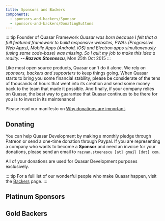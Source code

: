 ```yaml
---
title: Sponsors and Backers
components:
  - sponsors-and-backers/Sponsor
  - sponsors-and-backers/DonatingButtons
---
```


::: tip Founder of Quasar Framework
*Quasar was born because I felt that a full featured framework to build responsive websites, PWAs (Progressive Web Apps), Mobile Apps (Android, iOS) and Electron apps simultaneously (using same code-base) was missing. So I quit my job to make this idea a reality. **-- Razvan Stoenescu***, Mon 25th Oct 2015
:::

Like most open source products, Quasar can't do it alone. We rely on *sponsors, backers and supporters* to keep things going. When Quasar starts to bring you some financial stability, please be considerate of the tens of thousands of hours that went into its creation and send some money back to the team that made it possible. And finally, if your company relies on Quasar, the best way to guarantee that Quasar continues to be there for you is to invest in its maintenance!

Please read our manifesto on [Why donations are important](/why-donate).

## Donating
You can help Quasar Development by making a monthly pledge through Patreon or send a one-time donation through Paypal. If you are representing a company who wants to become a **Sponsor** and need an invoice for your donations, please send an email to `razvan.stoenescu [at] gmail [dot] com`.

<donating-buttons />

All of your donations are used for Quasar Development purposes exclusively.

::: tip
For a full list of our wonderful people who make Quasar happen, visit the [Backers](https://github.com/quasarframework/quasar/blob/dev/backers.md) page.
:::

## Platinum Sponsors

<div class="q-gutter-sm row items-start">
  <sponsor img="think-health-data.png" name="Think Health Data" />

  <sponsor img="truelogic.png" name="Truelogic" url="https://truelogic.com/" />

  <sponsor img="taylored-technology.jpeg" name="Taylored Technology" url="https://tayloredtechnology.net/" />
</div>

## Gold Backers

<div class="q-gutter-sm row">
  <sponsor img="campus-cloud-services.png" name="Campus Cloud Services" url="http://campuscloudservices.com/" />

  <sponsor img="juggle-street.png" name="Juggle Street" url="https://www.jugglestreet.com.au/" />

  <sponsor img="com-com-services.png" name="Com Com Services" url="http://comcomservices.com/" />

  <sponsor img="kalisio.png" name="Kalisio" url="https://kalisio.com/" />

  <sponsor img="platform-purple.png" name="Platform Purple" url="https://platformpurple.com/" />

  <sponsor img="bgasoft.png" name="BGASoft" url="https://www.bgasoft.com/" />

  <sponsor img="letsbutterfly.png" name="LetsButterfly" url="https://www.letsbutterfly.com/" />

  <sponsor img="project-finance.png" name="Project Finance" url="https://www.projectfinance.io/" />
</div>
